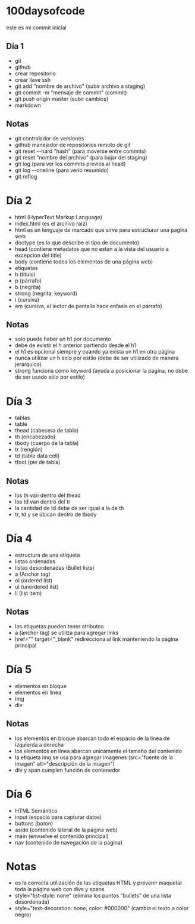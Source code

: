 # 100daysofcode

este es mi commit inicial

## Día 1

- git
- github
- crear repositorio
- crear llave ssh
- git add "nombre de archivo" (subir archivo a staging)
- git commit -m "mensaje de commit" (commit)
- git push origin master (subir cambios)
- markdown

## Notas

- git controlador de versiones
- github manejador de repositorios remoto de git
- git reset --hard "hash" (para moverse entre commits)
- git reset "nombre del archivo" (para bajar del staging)
- git log (para ver los commits previos al head)
- git log --oneline (para verlo resumido)
- git reflog

# Día 2

- html (HyperText Markup Language)
- index.html (es el archivo raiz)
- html es un lenguaje de marcado que sirve para estructurar una pagina web
- doctype (es lo que describe el tipo de documento)
- head (contiene metadatos que no estan a la vista del usuario a excepcion del title)
- body (contiene todos los elementos de una página web)
- etiquetas
- h (título)
- p (párrafo)
- b (negrita)
- strong (negrita, keyword)
- i (cursiva)
- em (cursiva, el lector de pantalla hace enfasís en el párrafo)

## Notas

- solo puede haber un h1 por documento
- debe de existir el h anterior partiendo desde el h1
- el h1 es opcional siempre y cuando ya exista un h1 en otra página
- nunca utilizar un h solo por estilo (debe de ser utilizado de manera jerárquica)
- strong funciona como keyword (ayuda a posicionar la pagina, no debe de ser usado sólo por estilo)

# Día 3

- tablas
- table
- thead (cabecera de tabla)
- th (encabezado)
- tbody (cuerpo de la tabla)
- tr (renglón)
- td (table data cell)
- tfoot (pie de tabla)

## Notas

- los th van dentro del thead
- los td van dentro del tr
- la cantidad de td debe de ser igual a la de th
- tr, td y se úbican dentro de tbody

# Día 4

- estructura de una etiqueta
- listas ordenadas
- listas desordenadas (Bullet lists)
- a (Anchor tag)
- ol (ordered list)
- ul (unordered list)
- li (list item)

## Notas

- las etiquetas pueden tener atributos
- a (anchor tag) se utiliza para agregar links
- <a>href="" target="\_blank"</a> redirecciona al link manteniendo la página principal

# Día 5

- elementos en bloque
- elementos en línea
- img
- div

## Notas

- los elementos en bloque abarcan todo el espacio de la linea de izquierda a derecha
- los elementos en línea abarcan unicamente el tamaño del contenido
- la etiqueta img se usa para agregar imagenes (src="fuente de la imagen" alt="descripción de la imagen")
- div y span cumplen función de contenedor

# Día 6

- HTML Semántico
- input (espacio para capturar datos)
- buttons (boton)
- aside (contenido lateral de la página web)
- main (envuelve el contenido principal)
- nav (contenido de navegación de la página)

# Notas

- es la correcta utilización de las etiquetas HTML y prevenir maquetar toda la página web con divs y spans
- style="list-style: none" (elimina los puntos "bullets" de una lista desordenada)
- style="text-decoration: none; color: #000000" (cambia el texto a color negro)
